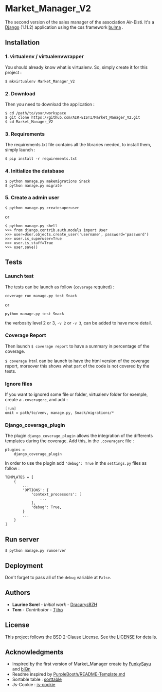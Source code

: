 # Market_Manager_V2

The second version of the sales manager of the association Air-Eisti.
It's a [Django](https://www.djangoproject.com/) (1.11.2) application using the css framework [bulma](http://bulma.io/) .

## Installation

### 1. virtualenv / virtualenvwrapper

You should already know what is virtualenv. So, simply create it for this
project :

```$ mkvirtualenv Market_Manager_V2```

### 2. Download

Then you need to download the application :
```
$ cd /path/to/your/workspace
$ git clone https://github.com/AIR-EISTI/Market_Manager_V2.git
$ cd Market_Manager_V2
```

### 3. Requirements

The requirements.txt file contains all the libraries needed, to install them,
simply launch :

```$ pip install -r requirements.txt```

### 4. Initialize the database

```
$ python manage.py makemigrations Snack
$ python manage.py migrate
```

### 5. Create a admin user

```
$ python manage.py createsuperuser
```
or
```
$ python manage.py shell
>>> from django.contrib.auth.models import User
>>> user=User.objects.create_user('username', password='password')
>>> user.is_superuser=True
>>> user.is_staff=True
>>> user.save()
```

## Tests

### Launch test
The tests can be launch as follow (`coverage` required) :

```
coverage run manage.py test Snack
```
or 

```
python manage.py test Snack
```

the verbosity level 2 or 3, `-v 2` or `-v 3`, can be added to have more detail.

### Coverage Report

Then launch ``` $ coverage report ``` to have a summary in percentage of the
coverage.

``` $ coverage html ``` can be launch to have the html version of the coverage
report, moreover this shows what part of the code is not covered by the tests.

### Ignore files

If you want to ignored some file or folder, virtualenv folder for exemple,
create a ```.coveragerc```, and add :

```
[run]
omit = path/to/venv, manage.py, Snack/migrations/*
```

### Django_coverage_plugin

The plugin `django_coverage_plugin` allows the integration of the differents
templates during the coverage. Add this, in the `.coveragerc` file :

```
plugins =
    django_coverage_plugin
```

In order to use the plugin add `'debug': True` in the `settings.py` files
as follow :

```
TEMPLATES = [
    {
        ...
        'OPTIONS': {
            'context_processors': [
                ...
            ],
            'debug': True,
        }
        ...
    }
]
```

## Run server

```
$ python manage.py runserver
```

## Deployment

Don't forget to pass all of the `debug` variable at `False`.

## Authors

- __Laurine Sorel__ - _Initial work_ - [DracarysBZH](https://github.com/DracarysBZH)
- __Tom__ - _Contributor_ - [Tjiho](https://github.com/Tjiho)

## License
This project follows the BSD 2-Clause License. See the
[LICENSE](https://github.com/AIR-EISTI/Market_Manager_V2/blob/development/LICENSE)
for details.

## Acknowledgments
- Inspired by the first version of Market_Manager create by [FunkySayu](https://github.com/FunkySayu) and [blQn](https://github.com/blqn)
- Readme inspired by [PurpleBooth/README-Template.md](https://gist.github.com/PurpleBooth/109311bb0361f32d87a2)
- Sortable table : [sorttable](https://kryogenix.org/code/browser/sorttable/)
- Js-Cookie : [js-cookie](https://github.com/js-cookie/js-cookie)
